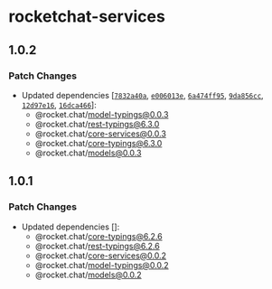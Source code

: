 # rocketchat-services

## 1.0.2

### Patch Changes

- Updated dependencies [[`7832a40a`](https://github.com/RocketChat/Rocket.Chat/commit/7832a40a6da4b7555aee79261971ccca65da255c), [`e006013e`](https://github.com/RocketChat/Rocket.Chat/commit/e006013e5f1f2e795d1594b4c0ac325b600231c0), [`6a474ff95`](https://github.com/RocketChat/Rocket.Chat/commit/6a474ff952fea793aac3db226d13fd9a0bb4f35a), [`9da856cc`](https://github.com/RocketChat/Rocket.Chat/commit/9da856cc67e0264db4c39ce5324f961fa0906779), [`12d97e16`](https://github.com/RocketChat/Rocket.Chat/commit/12d97e16c2e12639944d35a4c59c0edba1fb5d2f), [`16dca466`](https://github.com/RocketChat/Rocket.Chat/commit/16dca466ea5d79b5f9a5feb68bcb155767bff132)]:
  - @rocket.chat/model-typings@0.0.3
  - @rocket.chat/rest-typings@6.3.0
  - @rocket.chat/core-services@0.0.3
  - @rocket.chat/core-typings@6.3.0
  - @rocket.chat/models@0.0.3

## 1.0.1

### Patch Changes

- Updated dependencies []:
  - @rocket.chat/core-typings@6.2.6
  - @rocket.chat/rest-typings@6.2.6
  - @rocket.chat/core-services@0.0.2
  - @rocket.chat/model-typings@0.0.2
  - @rocket.chat/models@0.0.2
